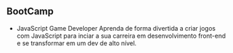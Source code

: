 ## BootCamp

- JavaScript Game Developer
Aprenda de forma divertida a criar jogos com JavaScript para inciar a sua carreira em desenvolvimento front-end e se transformar em um dev de alto nível.